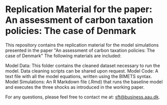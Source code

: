 # Replication Material for the paper: An assessment of carbon taxation policies: The case of Denmark

This repository contains the replication material for the model simulations presented in the paper "An assessment of carbon taxation policies: The case of Denmark" The following materials are included:

Model Data: This folder contains the cleaned dataset necessary to run the model. Data cleaning scripts can be shared upon request.
Model Code: A text file with all the model equations, written using the BIMETS syntax.
Model Simulations: An R Markdown file (.Rmd) that runs the baseline model and executes the three shocks as introduced in the working paper.

For any questions, please feel free to contact me at: sft@business.aau.dk.
